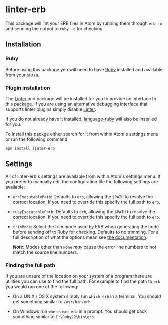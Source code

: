 # linter-erb

This package will lint your ERB files in Atom by running them through `erb -x`
and sending the output to `ruby -c` for checking.

## Installation

### Ruby

Before using this package you will need to have [Ruby][] installed and
available from your `$PATH`.

### Plugin installation

The [Linter][] and package will be installed for you to provide an interface
to this package. If you are using an alternative debugging interface that
supports linter plugins simply disable [Linter][].

If you do not already have it installed, [language-ruby][] will also be
installed for you.

To install this packge either search for it from within Atom's settings menu
or run the following command.

```ShellSession
apm install linter-erb
```

## Settings

All of linter-erb's settings are available from within Atom's settings menu.
If you prefer to manually edit the configuration file the following settings
are available:

*   `erbExecutablePath`: Defaults to `erb`, allowing the `$PATH` to resolve the
    correct location. If you need to override this specify the full path to
    `erb`.

*   `rubyExecutablePath`: Defaults to `erb`, allowing the `$PATH` to resolve the
    correct location. If you need to override this specify the full path to
    `erb`.

*   `trimMode`: Select the trim mode used by ERB when generating the code
    before sending off to Ruby for checking. Defaults to no trimming. For a
    full description of what the options mean see [the documentation](https://docs.oracle.com/cd/E53394_01/html/E54763/erb-1.html).

    _**Note**_: Modes other than `None` _may_ cause the error line numbers to
    not match the source line numbers.

### Finding the full path

If you are unsure of the location on your system of a program there are
utilities you can use to find the full path. For example to find the path to
`erb` you would run one of the following:

*   On a UNIX / OS X system simply run `which erb` in a terminal. You should
    get something similar to `/usr/bin/erb`.

*   On Windows run `where.exe erb` in a prompt. You should get back something
    similar to `C:\Ruby22\bin\erb`.

[linter]: https://github.com/atom-community/linter "Linter"
[language-ruby]: https://github.com/atom/language-ruby "language-ruby"
[ruby]: http://www.ruby-lang.org/ "Ruby"
